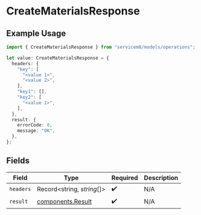 # CreateMaterialsResponse

## Example Usage

```typescript
import { CreateMaterialsResponse } from "servicem8/models/operations";

let value: CreateMaterialsResponse = {
  headers: {
    "key": [
      "<value 1>",
      "<value 2>",
    ],
    "key1": [],
    "key2": [
      "<value 1>",
    ],
  },
  result: {
    errorCode: 0,
    message: "OK",
  },
};
```

## Fields

| Field                                                  | Type                                                   | Required                                               | Description                                            |
| ------------------------------------------------------ | ------------------------------------------------------ | ------------------------------------------------------ | ------------------------------------------------------ |
| `headers`                                              | Record<string, *string*[]>                             | :heavy_check_mark:                                     | N/A                                                    |
| `result`                                               | [components.Result](../../models/components/result.md) | :heavy_check_mark:                                     | N/A                                                    |